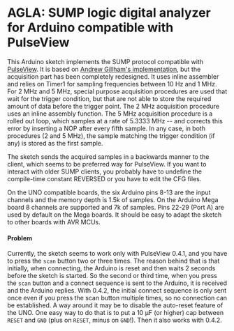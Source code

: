 # AGLA: SUMP logic digital analyzer for Arduino compatible with PulseView #


This Arduino sketch implements the SUMP protocol compatible with [PulseView](https://sigrok.org/wiki/PulseView). It is based on [Andrew Gillham's implementation](https://github.com/gillham/logic_analyzer), but the acquisition part has been completely redesigned. It uses inline assembler and relies on Timer1 for sampling frequencies between 10 Hz and 1 MHz. For 2 MHz and 5 MHz, special purpose acquisition procedures are used that wait for the trigger condition, but that are not able to store the required amount of data before the trigger point. The 2 MHz acquisition procedure uses an inline assembly function. The 5 MHz acquisition procedure is a rolled out loop, which samples at a rate of 5.3333 MHz -- and corrects this error by inserting a NOP after every fifth sample. In any case, in both procedures (2 and 5 MHz), the sample matching the trigger condition (if any) is stored as the first sample. 

The sketch sends the acquired samples in a backwards manner to the client, which seems to be preferred way for PulseView. If you want to interact with older SUMP clients, you probably have to undefine the compile-time constant REVERSED or you have to edit the CFG files. 

On the UNO compatible boards, the six Arduino pins 8-13 are the input channels and the memory depth is 1.5k of samples. On the Arduino Mega board 8 channels are supported and 7k of samples. Pins 22-29 (Port A) are used by default on the Mega boards. It should be easy to adapt the sketch to other boards with AVR MCUs. 

#### Problem ####
Currently, the sketch seems to work only with PulseView 0.4.1, and you have to press the `scan` button two or three times. The reason behind that is that initially, when connecting, the Arduino is reset and then waits 2 seconds before the sketch is started. So the second or third time, when you press the `scan` button and a connect sequence is sent to the Arduino, it is received and the Arduino replies. With 0.4.2, the initial connect sequence is only sent once even if you press the scan button multiple times, so no connection can be established. A way around it may be to disable the auto-reset feature of the UNO. One easy way to do that is to put a 10 µF (or higher) cap between `RESET` and `GND` (plus on `RESET`, minus on `GND`!). Then it also works with 0.4.2.

